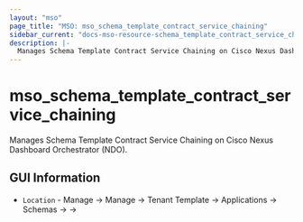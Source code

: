 ```yaml
---
layout: "mso"
page_title: "MSO: mso_schema_template_contract_service_chaining"
sidebar_current: "docs-mso-resource-schema_template_contract_service_chaining"
description: |-
  Manages Schema Template Contract Service Chaining on Cisco Nexus Dashboard Orchestrator (NDO)
---
```


# mso_schema_template_contract_service_chaining #

Manages Schema Template Contract Service Chaining on Cisco Nexus Dashboard Orchestrator (NDO).

## GUI Information ##

* `Location` - Manage -> Manage -> Tenant Template -> Applications -> Schemas -> <Schema Name> -> <Template Name> -> Contracts -> <Contract Name> -> Service Chaining

## Example Usage ##

```hcl
# This example creates a full stack of dependencies for service chaining,
# including templates, a schema, VRF, BDs, a contract, and service device clusters.

resource "mso_tenant" "tenant" {
  name         = "ServiceChainTenant"
  display_name = "ServiceChainTenant"
}

resource "mso_template" "device_template" {
  template_name = "DeviceTemplateForSC"
  template_type = "service_device"
  tenant_id     = mso_tenant.tenant.id
}

resource "mso_schema" "schema" {
  name = "SchemaForServiceChaining"
  template {
    name          = "Template1"
    display_name  = "Template1"
    tenant_id     = mso_tenant.tenant.id
    template_type = "aci_multi_site"
  }
}

resource "mso_schema_template_vrf" "vrf" {
  schema_id    = mso_schema.schema.id
  template     = "Template1"
  name         = "SC_VRF"
  display_name = "SC_VRF"
}

resource "mso_schema_template_bd" "bd1" {
  schema_id     = mso_schema.schema.id
  template_name = "Template1"
  name          = "SC_BD1"
  vrf_name      = mso_schema_template_vrf.vrf.name
}

resource "mso_schema_template_bd" "bd2" {
  schema_id     = mso_schema.schema.id
  template_name = "Template1"
  name          = "SC_BD2"
  vrf_name      = mso_schema_template_vrf.vrf.name
}

resource "mso_service_device_cluster" "fw_device" {
  template_id = mso_template.device_template.id
  name        = "FirewallCluster"
  device_mode = "layer3"
  device_type = "firewall"

  interface_properties {
    name    = "fw_interface"
    bd_uuid = mso_schema_template_bd.bd1.uuid
  }
}

resource "mso_service_device_cluster" "lb_device" {
  template_id = mso_template.device_template.id
  name        = "LoadBalancerCluster"
  device_mode = "layer3"
  device_type = "loadBalancer"

  interface_properties {
    name    = "lb_prov_if"
    bd_uuid = mso_schema_template_bd.bd1.uuid
  }
  interface_properties {
    name    = "lb_cons_if"
    bd_uuid = mso_schema_template_bd.bd2.uuid
  }
}

resource "mso_schema_template_contract" "contract" {
  schema_id     = mso_schema.schema.id
  template_name = "Template1"
  contract_name = "WebAppContract"
  display_name  = "WebAppContract"
  scope         = "context"
}

# Main resource for the Service Chain
resource "mso_schema_template_contract_service_chaining" "chain" {
  schema_id     = mso_schema.schema.id
  template_name = "Template1"
  contract_name = mso_schema_template_contract.contract.contract_name
  node_filter   = "allow-all"

  service_nodes {
    name        = "firewall-node"
    device_type = "firewall"
    device_ref  = mso_service_device_cluster.fw_device.uuid

    consumer_connector {
      interface_name = "fw_interface"
    }
    provider_connector {
      interface_name = "fw_interface"
    }
  }

  service_nodes {
    name        = "loadbalancer-node"
    device_type = "loadBalancer"
    device_ref  = mso_service_device_cluster.lb_device.uuid

    consumer_connector {
      interface_name = "lb_cons_if"
    }
    provider_connector {
      interface_name = "lb_prov_if"
    }
  }
}
```

## Argument Reference ##

* `schema_id` - (Required) The ID of the schema where the contract resides.
* `template_name` - (Required) The name of the template where the contract resides.
* `contract_name` - (Required) The name of the contract to which this service chain will be applied.
* `node_filter` - (Optional) The node filter for the service chain. Defaults to allow-all.
* `service_nodes` - (Required) A list of service nodes that form the service chain. The order of the nodes in this list defines the order in the service chain.
  * `name` - (Required) A unique name for the service node within the chain.
  * `device_type` - (Required) The type of the service device. Allowed values are firewall, loadBalancer, and other.
  * `device_ref` - (Required) The NDO UUID of the mso_service_device_cluster to be used for this node.
  * `consumer_connector` - (Required) A block that defines the consumer-side connection for the service node.
    * `interface_name` - (Required) The name of the interface on the service device cluster that will act as the consumer connector.
    * `is_redirect` - (Optional) Specifies if the connector is a redirect. Defaults to false.
  * `provider_connector` - (Required) A block that defines the provider-side connection for the service node.
    * `interface_name` - (Required) The name of the interface on the service device cluster that will act as the provider connector.
    * `is_redirect` - (Optional) Specifies if the connector is a redirect. Defaults to false.

## Attribute Reference ##

* `name` - The name of the service chain, which is derived from the contract_name.
* `id` - The unique Terraform identifier of the service chain.
* `service_nodes` - In addition to the arguments configured, the following attributes are exported for each service node
  * `index` - The computed order of the node in the service chain, starting from 0.
  * `uuid` - The NDO UUID of the service node instance within the chain.

## Importing ##

An existing MSO Schema Template Contract Service Chaining can be [imported][docs-import] into this resource via its ID/path, using the following command:
[docs-import]: https://www.terraform.io/docs/import/index.html


```bash
terraform import mso_schema_template_contract_service_chaining.chain schemas/{schema_id}/templates/{template_name}/contracts/{contract_name}/serviceChaining
```
